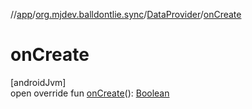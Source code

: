 //[app](../../../index.md)/[org.mjdev.balldontlie.sync](../index.md)/[DataProvider](index.md)/[onCreate](on-create.md)

# onCreate

[androidJvm]\
open override fun [onCreate](on-create.md)(): [Boolean](https://kotlinlang.org/api/latest/jvm/stdlib/kotlin/-boolean/index.html)
